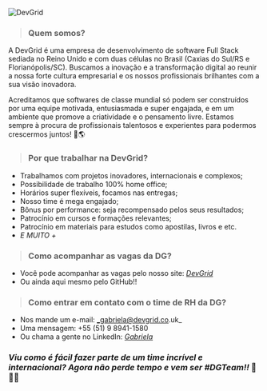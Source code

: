 
![DevGrid](https://media-exp1.licdn.com/dms/image/C4E16AQGQvS2wj0-z8w/profile-displaybackgroundimage-shrink_350_1400/0/1627411351001?e=1633564800&v=beta&t=Pvma4SpsmTjggyx3J-KaIsfSWCjG7z-n7yhuHtD5eRo)

> ### Quem somos?


A DevGrid é uma empresa de desenvolvimento de software Full Stack sediada no Reino Unido e com duas células no Brasil (Caxias do Sul/RS e Florianópolis/SC). Buscamos a inovação e a transformação digital ao reunir a nossa forte cultura empresarial e os nossos profissionais brilhantes com a sua visão inovadora.

Acreditamos que softwares de classe mundial só podem ser construídos por uma equipe motivada, entusiasmada e super engajada, e em um ambiente que promove a criatividade e o pensamento livre.
Estamos sempre à procura de profissionais talentosos e experientes para podermos crescermos juntos! 🚀🌎

> ### Por que trabalhar na DevGrid?

- Trabalhamos com projetos inovadores, internacionais e complexos;
- Possibilidade de trabalho 100% home office;
- Horários super flexíveis, focamos nas entregas;
- Nosso time é mega engajado;
- Bônus por performance: seja recompensado pelos seus resultados;
- Patrocínio em cursos e formações relevantes;
- Patrocínio em materiais para estudos como apostilas, livros e etc.
- _E MUITO +_


> ### Como acompanhar as vagas da DG?

- Você pode acompanhar as vagas pelo nosso site: [_DevGrid_](https://devgrid.recruitee.com/)
- Ou ainda aqui mesmo pelo GitHub!!

> ### Como entrar em contato com o time de RH da DG?

- Nos mande um e-mail: _gabriela@devgrid.co.uk_
- Uma mensagem: +55 (51) 9 8941-1580
- Ou chama a gente no LinkedIn: [_Gabriela_](linkedin.com/in/gabriela-schulze-aaa6a5139)

### _Viu como é fácil fazer parte de um time incrível e internacional? Agora não perde tempo e vem ser #DGTeam!!_ 🎯🤘🧡

